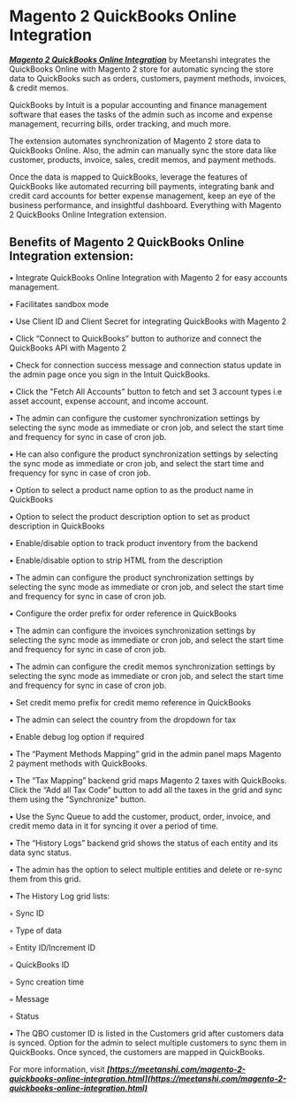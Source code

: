 # Magento 2 QuickBooks Online Integration
***[Magento 2 QuickBooks Online Integration](https://meetanshi.com/magento-2-sql-report-builder.html)*** by Meetanshi integrates the QuickBooks Online with Magento 2 store for automatic syncing the store data to QuickBooks such as orders, customers, payment methods, invoices, & credit memos.

QuickBooks by Intuit is a popular accounting and finance management software that eases the tasks of the admin such as income and expense management, recurring bills, order tracking, and much more.

The extension automates synchronization of Magento 2 store data to QuickBooks Online. Also, the admin can manually sync the store data like customer, products, invoice, sales, credit memos, and payment methods.

Once the data is mapped to QuickBooks, leverage the features of QuickBooks like automated recurring bill payments, integrating bank and credit card accounts for better expense management, keep an eye of the business performance, and insightful dashboard. Everything with Magento 2 QuickBooks Online Integration extension.

## Benefits of Magento 2 QuickBooks Online Integration extension:


• Integrate QuickBooks Online Integration with Magento 2 for easy accounts management.

• Facilitates sandbox mode

• Use Client ID and Client Secret for integrating QuickBooks with Magento 2

• Click “Connect to QuickBooks” button to authorize and connect the QuickBooks API with Magento 2

• Check for connection success message and connection status update in the admin page once you sign in the Intuit QuickBooks.

• Click the "Fetch All Accounts" button to fetch and set 3 account types i.e asset account, expense account, and income account.

• The admin can configure the customer synchronization settings by selecting the sync mode as immediate or cron job, and select the start time and frequency for sync in case of cron job.

• He can also configure the product synchronization settings by selecting the sync mode as immediate or cron job, and select the start time and frequency for sync in case of cron job.

• Option to select a product name option to as the product name in QuickBooks

• Option to select the product description option to set as product description in QuickBooks

• Enable/disable option to track product inventory from the backend

• Enable/disable option to strip HTML from the description

• The admin can configure the product synchronization settings by selecting the sync mode as immediate or cron job, and select the start time and frequency for sync in case of cron job.

• Configure the order prefix for order reference in QuickBooks

• The admin can configure the invoices synchronization settings by selecting the sync mode as immediate or cron job, and select the start time and frequency for sync in case of cron job.

• The admin can configure the credit memos synchronization settings by selecting the sync mode as immediate or cron job, and select the start time and frequency for sync in case of cron job.

• Set credit memo prefix for credit memo reference in QuickBooks

• The admin can select the country from the dropdown for tax

• Enable debug log option if required

• The “Payment Methods Mapping” grid in the admin panel maps Magento 2 payment methods with QuickBooks.

• The “Tax Mapping” backend grid maps Magento 2 taxes with QuickBooks. Click the “Add all Tax Code” button to add all the taxes in the grid and sync them using the "Synchronize" button.

• Use the Sync Queue to add the customer, product, order, invoice, and credit memo data in it for syncing it over a period of time.

• The “History Logs” backend grid shows the status of each entity and its data sync status.

• The admin has the option to select multiple entities and delete or re-sync them from this grid.

• The History Log grid lists:

◦ Sync ID

◦ Type of data

◦ Entity ID/Increment ID

◦ QuickBooks ID

◦ Sync creation time

◦ Message

◦ Status

• The QBO customer ID is listed in the Customers grid after customers data is synced. Option for the admin to select multiple customers to sync them in QuickBooks. Once synced, the customers are mapped in QuickBooks.


For more information, visit ***[https://meetanshi.com/magento-2-quickbooks-online-integration.html](https://meetanshi.com/magento-2-quickbooks-online-integration.html)***
